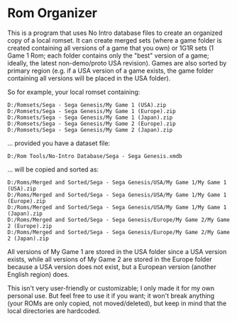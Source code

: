 # Rom Organizer

This is a program that uses No Intro database files to create an organized copy of a local romset. It can create merged sets (where a game folder is created containing all versions of a game that you own) or 1G1R sets (1 Game 1 Rom; each folder contains only the "best" version of a game; ideally, the latest non-demo/proto USA revision). Games are also sorted by primary region (e.g. if a USA version of a game exists, the game folder containing all versions will be placed in the USA folder).

So for example, your local romset containing:
```
D:/Romsets/Sega - Sega Genesis/My Game 1 (USA).zip
D:/Romsets/Sega - Sega Genesis/My Game 1 (Europe).zip
D:/Romsets/Sega - Sega Genesis/My Game 1 (Japan).zip
D:/Romsets/Sega - Sega Genesis/My Game 2 (Europe).zip
D:/Romsets/Sega - Sega Genesis/My Game 2 (Japan).zip
```
... provided you have a dataset file:
```
D:/Rom Tools/No-Intro Database/Sega - Sega Genesis.xmdb
```
... will be copied and sorted as:
```
D:/Roms/Merged and Sorted/Sega - Sega Genesis/USA/My Game 1/My Game 1 (USA).zip
D:/Roms/Merged and Sorted/Sega - Sega Genesis/USA/My Game 1/My Game 1 (Europe).zip
D:/Roms/Merged and Sorted/Sega - Sega Genesis/USA/My Game 1/My Game 1 (Japan).zip
D:/Roms/Merged and Sorted/Sega - Sega Genesis/Europe/My Game 2/My Game 2 (Europe).zip
D:/Roms/Merged and Sorted/Sega - Sega Genesis/Europe/My Game 2/My Game 2 (Japan).zip
```
All versions of My Game 1 are stored in the USA folder since a USA version exists, while all versions of My Game 2 are stored in the Europe folder because a USA version does not exist, but a European version (another English region) does.

This isn't very user-friendly or customizable; I only made it for my own personal use. But feel free to use it if you want; it won't break anything (your ROMs are only copied, not moved/deleted), but keep in mind that the local directories are hardcoded.
